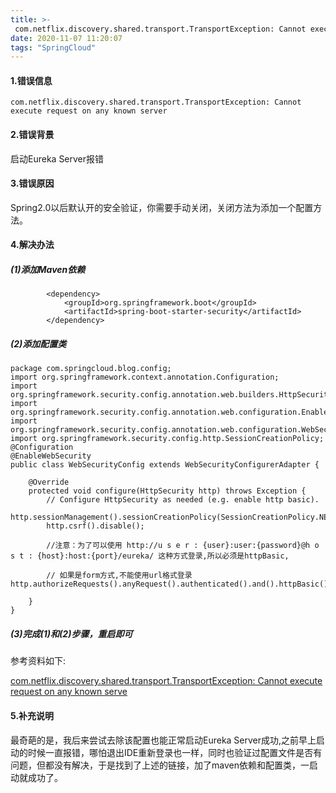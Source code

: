 ```yaml
---
title: >-
 com.netflix.discovery.shared.transport.TransportException: Cannot executerequest on any known server
date: 2020-11-07 11:20:07
tags: "SpringCloud"
---
```


#### 1.错误信息
```
com.netflix.discovery.shared.transport.TransportException: Cannot execute request on any known server

```
<!--more-->
#### 2.错误背景

启动Eureka Server报错

#### 3.错误原因

Spring2.0以后默认开的安全验证，你需要手动关闭，关闭方法为添加一个配置方法。

#### 4.解决办法

##### (1)添加Maven依赖
```
        <dependency>
	        <groupId>org.springframework.boot</groupId>
            <artifactId>spring-boot-starter-security</artifactId>
        </dependency>
```

##### (2)添加配置类

```
package com.springcloud.blog.config;
import org.springframework.context.annotation.Configuration;
import org.springframework.security.config.annotation.web.builders.HttpSecurity;
import org.springframework.security.config.annotation.web.configuration.EnableWebSecurity;
import org.springframework.security.config.annotation.web.configuration.WebSecurityConfigurerAdapter;
import org.springframework.security.config.http.SessionCreationPolicy;
@Configuration
@EnableWebSecurity
public class WebSecurityConfig extends WebSecurityConfigurerAdapter {

    @Override
    protected void configure(HttpSecurity http) throws Exception {
        // Configure HttpSecurity as needed (e.g. enable http basic).
 http.sessionManagement().sessionCreationPolicy(SessionCreationPolicy.NEVER);
        http.csrf().disable();
        
        //注意：为了可以使用 http://u s e r : {user}:user:{password}@h o s t : {host}:host:{port}/eureka/ 这种方式登录,所以必须是httpBasic,
        
        // 如果是form方式,不能使用url格式登录     http.authorizeRequests().anyRequest().authenticated().and().httpBasic();

    }
}

```

##### (3)完成(1)和(2)步骤，重启即可

参考资料如下:

[com.netflix.discovery.shared.transport.TransportException: Cannot execute request on any known serve](https://blog.csdn.net/luansha0/article/details/88789742)



#### 5.补充说明

最奇葩的是，我后来尝试去除该配置也能正常启动Eureka Server成功,之前早上启动的时候一直报错，哪怕退出IDE重新登录也一样，同时也验证过配置文件是否有问题，但都没有解决，于是找到了上述的链接，加了maven依赖和配置类，一启动就成功了。

